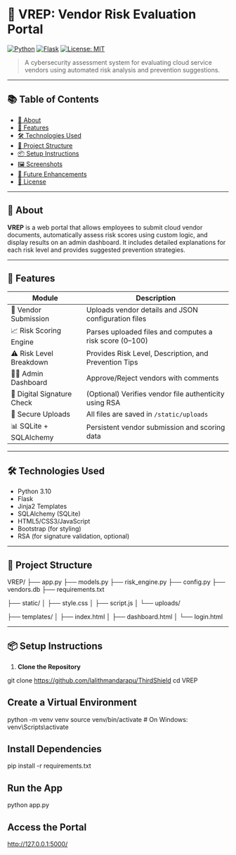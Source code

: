 # 🔐 VREP: Vendor Risk Evaluation Portal

[![Python](https://img.shields.io/badge/Python-3.10-blue.svg)](https://www.python.org/downloads/release/python-3100/)
[![Flask](https://img.shields.io/badge/Flask-Web_Framework-lightgrey.svg)](https://flask.palletsprojects.com/)
[![License: MIT](https://img.shields.io/badge/License-MIT-yellow.svg)](https://opensource.org/licenses/MIT)

> A cybersecurity assessment system for evaluating cloud service vendors using automated risk analysis and prevention suggestions.

---

## 📚 Table of Contents

- [📘 About](#-about)
- [🚀 Features](#-features)
- [🛠️ Technologies Used](#️-technologies-used)
- [📂 Project Structure](#-project-structure)
- [📦 Setup Instructions](#-setup-instructions)
- [🖼️ Screenshots](#-screenshots)
- [🔮 Future Enhancements](#-future-enhancements)
- [📄 License](#-license)

---

## 📘 About

**VREP** is a web portal that allows employees to submit cloud vendor documents, automatically assess risk scores using custom logic, and display results on an admin dashboard. It includes detailed explanations for each risk level and provides suggested prevention strategies.

---

## 🚀 Features

| Module                       | Description                                                                 |
|-----------------------------|-----------------------------------------------------------------------------|
| 📄 Vendor Submission         | Uploads vendor details and JSON configuration files                        |
| 📈 Risk Scoring Engine       | Parses uploaded files and computes a risk score (0–100)                     |
| ⚠️ Risk Level Breakdown       | Provides Risk Level, Description, and Prevention Tips                      |
| 🧑‍💼 Admin Dashboard          | Approve/Reject vendors with comments                                       |
| 🔏 Digital Signature Check   | (Optional) Verifies vendor file authenticity using RSA                    |
| 🔐 Secure Uploads            | All files are saved in `/static/uploads`                                   |
| 📊 SQLite + SQLAlchemy       | Persistent vendor submission and scoring data                              |

---

## 🛠️ Technologies Used

- Python 3.10
- Flask
- Jinja2 Templates
- SQLAlchemy (SQLite)
- HTML5/CSS3/JavaScript
- Bootstrap (for styling)
- RSA (for signature validation, optional)

---

## 📂 Project Structure

VREP/
├── app.py
├── models.py
├── risk_engine.py
├── config.py
├── vendors.db
├── requirements.txt

├── static/
│   ├── style.css
│   ├── script.js
│   └── uploads/

├── templates/
│   ├── index.html
│   ├── dashboard.html
│   └── login.html

---

## 📦 Setup Instructions

1. **Clone the Repository**
 
git clone https://github.com/lalithmandarapu/ThirdShield
cd VREP

## Create a Virtual Environment

python -m venv venv
source venv/bin/activate  # On Windows: venv\Scripts\activate

## Install Dependencies

pip install -r requirements.txt


## Run the App

python app.py

## Access the Portal

http://127.0.0.1:5000/
